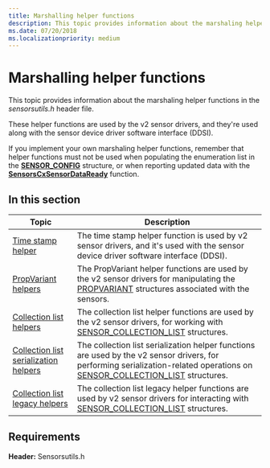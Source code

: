 ```yaml
---
title: Marshalling helper functions
description: This topic provides information about the marshaling helper functions in the sensorsutils.h header file.
ms.date: 07/20/2018
ms.localizationpriority: medium
---
```


# Marshalling helper functions

This topic provides information about the marshaling helper functions in the *sensorsutils.h* header file.

These helper functions are used by the v2 sensor drivers, and they're used along with the sensor device driver software interface (DDSI).

If you implement your own marshaling helper functions, remember that helper functions must not be used when populating the enumeration list in the [**SENSOR\_CONFIG**](/windows-hardware/drivers/ddi/sensorscx/ns-sensorscx-_sensor_config) structure, or when reporting updated data with the [**SensorsCxSensorDataReady**](/windows-hardware/drivers/ddi/sensorscx/nf-sensorscx-sensorscxsensordataready) function.

## In this section

|Topic|Description|
|--|--|
|[Time stamp helper](timestamp-helper.md)|The time stamp helper function is used by v2 sensor drivers, and it's used with the sensor device driver software interface (DDSI).|
|[PropVariant helpers](propvariant-helpers.md)|The PropVariant helper functions are used by the v2 sensor drivers for manipulating the [PROPVARIANT](/windows/win32/api/propidl/ns-propidl-propvariant) structures associated with the sensors.|
|[Collection list helpers](collection-list-helpers.md)|The collection list helper functions are used by the v2 sensor drivers, for working with [SENSOR_COLLECTION_LIST](/windows-hardware/drivers/ddi/sensorsdef/ns-sensorsdef-sensor_collection_list) structures.|
|[Collection list serialization helpers](collection-list-serialization-helpers.md)|The collection list serialization helper functions are used by the v2 sensor drivers, for performing serialization-related operations on [SENSOR_COLLECTION_LIST](/windows-hardware/drivers/ddi/sensorsdef/ns-sensorsdef-sensor_collection_list) structures.|
|[Collection list legacy helpers](collection-list-legacy-helpers.md)|The collection list legacy helper functions are used by v2 sensor drivers for interacting with [SENSOR_COLLECTION_LIST](/windows-hardware/drivers/ddi/sensorsdef/ns-sensorsdef-sensor_collection_list) structures.|

## Requirements

**Header:** Sensorsutils.h
